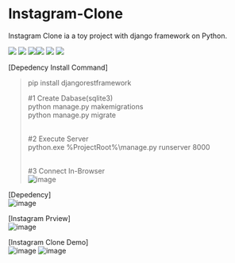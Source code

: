 # Instagram-Clone
Instagram Clone ia a toy project with django framework on Python.

<img src="https://img.shields.io/badge/django-092E20?logo=django&logoColor=white"/> <img src="https://img.shields.io/badge/Python-3776AB?logo=Python&logoColor=white"/> <img src="https://img.shields.io/badge/Bootstrapap-7952B3?logo=bootstrap&logoColor=white"/><img src="https://img.shields.io/badge/javascript-%23323330.svg?&logo=javascript&logoColor=%23F7DF1E"/> <img src="https://img.shields.io/badge/html5-%23E34F26.svg?&logo=html5&logoColor=white" /> <img src="https://img.shields.io/badge/CSS3-1572B6?logo=css3&logoColor=white"/>

[Depedency Install Command] <br/>
>  pip install djangorestframework
>
> #1 Create Dabase(sqlite3) <br/>
> python manage.py makemigrations <br/>
> python manage.py migrate <br/><br/>
>
> #2 Execute Server <br/>
> python.exe %ProjectRoot%\manage.py runserver 8000 <br/><br/>
>
> #3 Connect In-Browser <br/>
>  ![image](https://github.com/user-attachments/assets/49f71d22-cef8-4262-a805-167a6420faaa) <br/>

[Depedency] <br/>
![image](https://github.com/user-attachments/assets/d70d7f77-4a4f-42c0-8e17-238130b85709)

[Instagram Prview]<br/>
![image](https://github.com/user-attachments/assets/fc621d00-10b4-4024-a50f-fb450c74aece)<br/>

[Instagram Clone Demo]<br/>
![image](https://github.com/user-attachments/assets/515e6202-732d-4332-8a97-0e374ce3016b)
![image](https://github.com/user-attachments/assets/7e928478-c436-476c-9fc5-a85559adc687)



